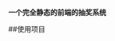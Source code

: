 **一个完全静态的前端的抽奖系统**

##使用项目

[amazeui]: (http:amazeui.org)
[handlebars]: (http://handlebarsjs.com)


